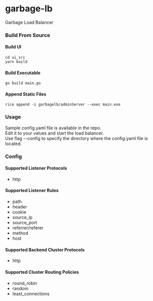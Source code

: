 # garbage-lb
Garbage Load Balancer


### Build From Source

#### Build UI
    cd ui_src
    yarn build

#### Build Executable
    go build main.go

#### Append Static Files
    rice append -i garbagelb/adminServer --exec main.exe


### Usage
Sample config.yaml file is available in the repo.  
Edit it to your values and start the load balancer.  
Use flag --config to specify the directory where the config.yaml file is located.   


### Config

#### Supported Listener Protocols
- http

#### Supported Listener Rules
- path
- header
- cookie
- source_ip
- source_port
- referrer/referer
- method
- host

#### Supported Backend Cluster Protocols
- http

#### Supported Cluster Routing Policies
- round_robin
- random
- least_connections
